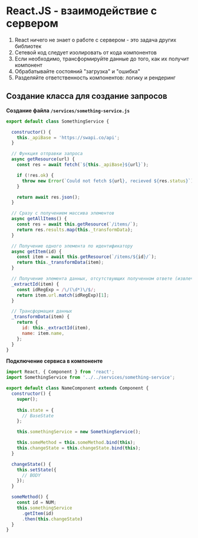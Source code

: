 # React.JS - взаимодействие с сервером

1. React ничего не знает о работе с сервером - это задача других библиотек
2. Сетевой код следует изолировать от кода компонентов
3. Если необходимо, трансформируйте данные до того, как их получит компонент
4. Обрабатывайте состояний "загрузка" и "ошибка"
5. Разделяйте ответственность компонентов: логику и рендеринг

## Создание класса для создание запросов

**Создание файла `/services/something-service.js`**

```javascript
export default class SomethingService {

  constructor() {
    this._apiBase = 'https://swapi.co/api';
  }

  // Функция отправки запроса
  async getResource(url) {
    const res = await fetch(`${this._apiBase}${url}`);

    if (!res.ok) {
      throw new Error(`Could not fetch ${url}, recieved ${res.status}`);
    }

    return await res.json();
  }

  // Сразу с получением массива элементов
  async getAllItems() {
    const res = await this.getResource(`/items/`);
    return res.results.map(this._transformData);
  }

  // Получение одного элемента по идентификатору
  async getItem(id) {
    const item = await this.getResource(`/items/${id}/`);
    return this._transformData(item);
  }

  // Получение элемента данных, отсутствующих полученном ответе (извлечение ID)
  _extractId(item) {
    const idRegExp = /\/(\d*)\/$/;
    return item.url.match(idRegExp)[1];
  }

  // Трансформация данных
  _transformData(item) {
    return {
      id: this._extractId(item),
      name: item.name,
    };
  }
}
```

**Подключение сервиса в компоненте**

```javascript
import React, { Component } from 'react';
import SomethingService from '../../services/something-service';

export default class NameComponent extends Component {
  constructor() {
    super();
    
    this.state = {
      // BaseState
    };

    this.somethingService = new SomethingService();

    this.someMethod = this.someMethod.bind(this);
    this.changeState = this.changeState.bind(this);
  }

  changeState() {
    this.setState({
      // BODY
    });
  }

  someMethod() {
    const id = NUM;
    this.somethingService
      .getItem(id)
      .then(this.changeState)
  }
}
```